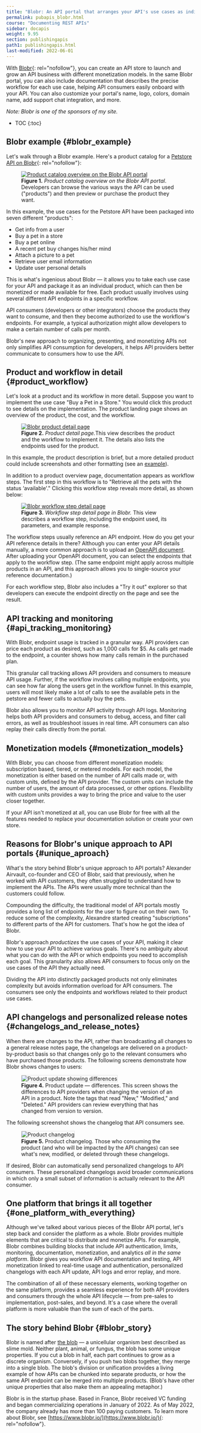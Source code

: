 ```yaml
---
title: "Blobr: An API portal that arranges your API's use cases as individual products"
permalink: pubapis_blobr.html
course: "Documenting REST APIs"
sidebar: docapis
weight: 9.95
section: publishingapis
path1: publishingapis.html
last-modified: 2022-06-01
---
```


With [Blobr](https://www.blobr.io/){: rel="nofollow"}, you can create an API store to launch and grow an API business with different monetization models. In the same Blobr portal, you can also include documentation that describes the precise workflow for each use case, helping API consumers easily onboard with your API. You can also customize your portal's name, logo, colors, domain name, add support chat integration, and more.

*Note: Blobr is one of the sponsors of my site.*

* TOC
{:toc}

## Blobr example {#blobr_example}

Let's walk through a Blobr example. Here's a product catalog for a [Petstore API on Blobr](https://y18r6fxgtelv8ls5.developer.blobr.app/){: rel="nofollow"}:

<figure><a href="https://y18r6fxgtelv8ls5.developer.blobr.app/" rel="nofollow" class="noCrossRef"><img src="{{site.media}}/product_catalog_blobr.png" alt="Product catalog overview on the Blobr API portal" /></a><figcaption><b>Figure 1.</b> <i>Product catalog overview on the Blobr API portal</i>. Developers can browse the various ways the API can be used ("products") and then preview or purchase the product they want.</figcaption></figure>

In this example, the use cases for the Petstore API have been packaged into seven different "products":

* Get info from a user
* Buy a pet in a store
* Buy a pet online
* A recent pet buy changes his/her mind
* Attach a picture to a pet
* Retrieve user email information
* Update user personal details

This is what's ingenious about Blobr &mdash; it allows you to take each use case for your API and package it as an individual product, which can then be monetized or made available for free. Each product usually involves using several different API endpoints in a specific workflow.

API consumers (developers or other integrators) choose the products they want to consume, and then they become authorized to use the workflow's endpoints. For example, a typical authorization might allow developers to make a certain number of calls per month.

Blobr's new approach to organizing, presenting, and monetizing APIs not only simplifies API consumption for developers, it helps API providers better communicate to consumers how to use the API.

## Product and workflow in detail {#product_workflow}

Let's look at a product and its workflow in more detail. Suppose you want to implement the use case "Buy a Pet in a Store." You would click this product to see details on the implementation. The product landing page shows an overview of the product, the cost, and the workflow.

<figure><a href="https://y18r6fxgtelv8ls5.developer.blobr.app/catalog/prd_7osv1snb1ehsu91m" rel="nofollow" class="noCrossRef"><img src="{{site.media}}/product_description_blobr.png" alt="Blobr product detail page" /></a><figcaption><b>Figure 2.</b> <i>Product detail page.</i>This view describes the product and the workflow to implement it. The details also lists the endpoints used for the product.</figcaption></figure>

In this example, the product description is brief, but a more detailed product could include screenshots and other formatting (see an [example](https://s3.us-west-1.wasabisys.com/idbwmedia.com/images/api/product_description_alt_blobr.png)).

In addition to a product overview page, documentation appears as workflow steps. The first step in this workflow is to "Retrieve all the pets with the status ‘available'." Clicking this workflow step reveals more detail, as shown below:

<figure><a href="https://y18r6fxgtelv8ls5.developer.blobr.app/catalog/prd_7osv1snb1ehsu91m/workflow/v37tKPbAXi6FnHrQInyMO" rel="nofollow" class="noCrossRef"><img src="{{site.media}}/workflow_step_blobr.png" alt="Blobr workflow step detail page" class="noCrossRef" /></a><figcaption><b>Figure 3.</b> <i>Workflow step detail page in Blobr.</i> This view describes a workflow step, including the endpoint used, its parameters, and example response.</figcaption></figure>

The workflow steps usually reference an API endpoint. How do you get your API reference details in there? Although you can enter your API details manually, a more common approach is to upload an [OpenAPI document](pubapis_openapi_intro.html). After uploading your OpenAPI document, you can select the endpoints that apply to the workflow step. (The same endpoint might apply across multiple products in an API, and this approach allows you to single-source your reference documentation.)

For each workflow step, Blobr also includes a "Try it out" explorer so that developers can execute the endpoint directly on the page and see the result.

## API tracking and monitoring {#api_tracking_monitoring}

With Blobr, endpoint usage is tracked in a granular way. API providers can price each product as desired, such as 1,000 calls for $5. As calls get made to the endpoint, a counter shows how many calls remain in the purchased plan.

This granular call tracking allows API providers and consumers to measure API usage. Further, if the workflow involves calling multiple endpoints, you can see how far along the users get in the workflow funnel. In this example, users will most likely make a lot of calls to see the available pets in the petstore and fewer calls to actually buy the pets.

Blobr also allows you to monitor API activity through API logs. Monitoring helps both API providers and consumers to debug, access, and filter call errors, as well as troubleshoot issues in real time. API consumers can also replay their calls directly from the portal.

## Monetization models {#monetization_models}

With Blobr, you can choose from different monetization models: subscription based, tiered, or metered models. For each model, the monetization is either based on the number of API calls made or, with custom units, defined by the API provider. The custom units can include the number of users, the amount of data processed, or other options. Flexibility with custom units provides a way to bring the price and value to the user closer together.

If your API isn't monetized at all, you can use Blobr for free with all the features needed to replace your documentation solution or create your own store.

## Reasons for Blobr's unique approach to API portals {#unique_aproach}

What's the story behind Blobr's unique approach to API portals? Alexander Airvault, co-founder and CEO of Blobr, said that previously, when he worked with API customers, they often struggled to understand how to implement the APIs. The APIs were usually more technical than the customers could follow.

Compounding the difficulty, the traditional model of API portals mostly provides a long list of endpoints for the user to figure out on their own. To reduce some of the complexity, Alexandre started creating "subscriptions" to different parts of the API for customers. That's how he got the idea of Blobr.

Blobr's approach _productizes_ the use cases of your API, making it clear how to use your API to achieve various goals. There's no ambiguity about what you can do with the API or which endpoints you need to accomplish each goal. This granularity also allows API consumers to focus only on the use cases of the API they actually need.

Dividing the API into distinctly packaged products not only eliminates complexity but avoids information overload for API consumers. The consumers see only the endpoints and workflows related to their product use cases.

## API changelogs and personalized release notes {#changelogs_and_release_notes}

When there are changes to the API, rather than broadcasting all changes to a general release notes page, the changelogs are delivered on a product-by-product basis so that changes only go to the relevant consumers who have purchased those products. The following screens demonstrate how Blobr shows changes to users:

<figure><img src="{{site.media}}/blobr-product-update-differences.png" alt="Product update showing differences" style="border: 1px solid #dedede"/><figcaption><b>Figure 4.</b> Product update &mdash; differences. This screen shows the differences to API providers when changing the version of an API in a product. Note the tags that read "New," "Modified," and "Deleted." API providers can review everything that has changed from version to version.</figcaption></figure>

The following screenshot shows the changelog that API consumers see.

<figure><img src="{{site.media}}/blobr-product-changelog.png" alt="Product changelog" style="border: 1px solid #dedede" /><figcaption><b>Figure 5.</b> Product changelog. Those who consuming the product (and who will be impacted by the API changes) can see what's new, modified, or deleted through these changelogs.</figcaption></figure>

If desired, Blobr can automatically send personalized changelogs to API consumers. These personalized changelogs avoid broader communications in which only a small subset of information is actually relevant to the API consumer.

## One platform that brings it all together {#one_platform_with_everything}

Although we've talked about various pieces of the Blobr API portal, let's step back and consider the platform as a whole. Blobr provides multiple elements that are critical to distribute and monetize APIs. For example, Blobr combines building blocks that include API authentication, limits, monitoring, documentation, monetization, and analytics _all in the same platform_. Blobr gives you workflow API documentation and testing, API monetization linked to real-time usage and authentication, personalized changelogs with each API update, API logs and error replay, and more.

The combination of all of these necessary elements, working together on the same platform, provides a seamless experience for both API providers and consumers through the whole API lifecycle &mdash; from pre-sales to implementation, post-sales, and beyond. It's a case where the overall platform is more valuable than the sum of each of the parts.

## The story behind Blobr {#blobr_story}

Blobr is named after [the blob](https://en.wikipedia.org/wiki/Physarum_polycephalum) &mdash; a unicellular organism best described as slime mold. Neither plant, animal, or fungus, the blob has some unique properties. If you cut a blob in half, each part continues to grow as a discrete organism. Conversely, if you push two blobs together, they merge into a single blob. The blob's division or unification provides a living example of how APIs can be chunked into separate products, or how the same API endpoint can be merged into multiple products. (Blob's have other unique properties that also make them an appealing metaphor.)

Blobr is in the startup phase. Based in France, Blobr received VC funding and began commercializing operations in January of 2022. As of May 2022, the company already has more than 100 paying customers. To learn more about Blobr, see [https://www.blobr.io/](https://www.blobr.io/){: rel="nofollow"}.
